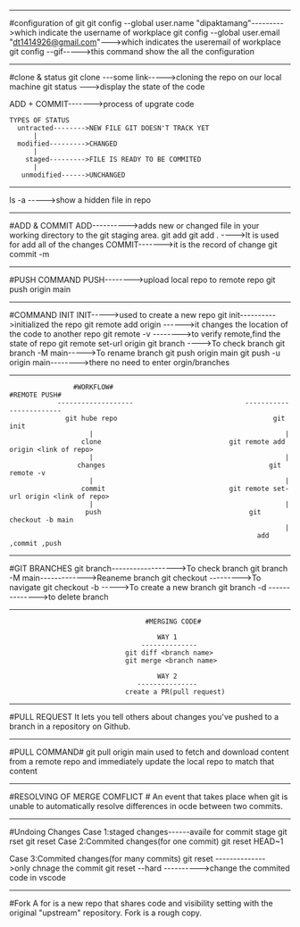 -----------------------------------------------------------------------------------------------------------------------------

#configuration of git
git config --global user.name "dipaktamang"--------->which indicate the username of workplace 
git config --global user.email "dt1414926@gmail.com"--->which indicates the useremail of workplace
git config --gif----->this command show the all the configuration

-----------------------------------------------------------------------------------------------------------------------------

#clone & status
git clone ---some link----->cloning the repo on our local machine
git status --->display the state of the code

ADD + COMMIT------->process of upgrate code

    TYPES OF STATUS
      untracted-------->NEW FILE GIT DOESN'T TRACK YET
          |
      modified--------->CHANGED
          |
        staged--------->FILE IS READY TO BE COMMITED
          |
       unmodified------>UNCHANGED

-----------------------------------------------------------------------------------------------------------------------------

ls -a ----->show a hidden file in repo

-----------------------------------------------------------------------------------------------------------------------------

#ADD & COMMIT
ADD---------->adds new or changed file in your working directory to the git staging area.
git add <file name>
git add . ---->It is used for add all of the changes
COMMIT------->it is the record of change
git commit -m <message>

-----------------------------------------------------------------------------------------------------------------------------

#PUSH COMMAND
PUSH-------->upload local repo to remote repo
git push origin main

-----------------------------------------------------------------------------------------------------------------------------

#COMMAND INIT
INIT----->used to create a new repo
git init---------->initialized the repo
git remote add origin <link>------>it changes the location of the code to another repo
git remote -v -------->to verify remote,find the state of repo
git remote set-url origin <link of repo>
git branch ---->To check branch
git branch -M main----->To rename branch
git push origin main
git push -u origin main-------->there no need to enter orgin/branches

-----------------------------------------------------------------------------------------------------------------------------

                    #WORKFLOW#                                       #REMOTE PUSH#
                -------------------                            ------------------------
                  git hube repo                                       git init
                        |                                                |
                      clone                                git remote add origin <link of repo>
                        |                                                |
                     changes                                         git remote -v
                        |                                                |
                      commit                               git remote set-url origin <link of repo>
                        |                                                |
                       push                                     git checkout -b main
                                                                         |
                                                                  add ,commit ,push
                                                              

-----------------------------------------------------------------------------------------------------------------------------

#GIT BRANCHES
git branch------------------>To check branch
git branch -M main------------->Reaneme branch
git checkout <branchname>--------->To navigate
git checkout -b <new branchname>----->To create a new branch
git branch -d <branchname>-------------->to delete branch

-----------------------------------------------------------------------------------------------------------------------------

                                      #MERGING CODE#
                      
                                         WAY 1
                                     --------------
                                 git diff <branch name>
                                 git merge <branch name>
                                 
                                         WAY 2
                                    ---------------
                                 create a PR(pull request)

-----------------------------------------------------------------------------------------------------------------------------

#PULL REQUEST
It lets you tell others about changes you've pushed to a branch in a repository on Github.

-----------------------------------------------------------------------------------------------------------------------------

#PULL COMMAND#
git pull origin main
used to fetch and download content from a remote repo and immediately update the local repo to match that content

-----------------------------------------------------------------------------------------------------------------------------

#RESOLVING OF MERGE COMFLICT #
An event that takes place when git is unable to automatically resolve differences in ocde between two commits.

-----------------------------------------------------------------------------------------------------------------------------

#Undoing Changes
Case 1:staged changes------availe for commit stage
   git rset <file name>
   git reset
Case 2:Commited changes(for one commit)
git reset HEAD~1

Case 3:Commited changes(for many commits)
git reset <commit hash>-------------->only chnage the commit
git reset --hard <commit hash>---------->change the commited code in vscode

-----------------------------------------------------------------------------------------------------------------------------

#Fork
A for is a new repo that shares code and visibility setting with the original "upstream" repository.
Fork is a rough copy.
